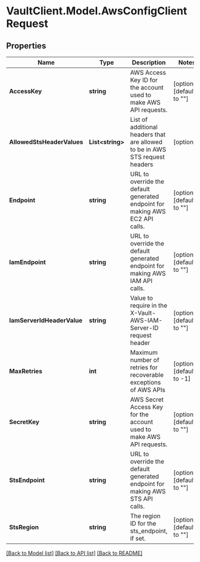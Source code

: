 # VaultClient.Model.AwsConfigClientRequest

## Properties

Name | Type | Description | Notes
------------ | ------------- | ------------- | -------------
**AccessKey** | **string** | AWS Access Key ID for the account used to make AWS API requests. | [optional] [default to ""]
**AllowedStsHeaderValues** | **List&lt;string&gt;** | List of additional headers that are allowed to be in AWS STS request headers | [optional] 
**Endpoint** | **string** | URL to override the default generated endpoint for making AWS EC2 API calls. | [optional] [default to ""]
**IamEndpoint** | **string** | URL to override the default generated endpoint for making AWS IAM API calls. | [optional] [default to ""]
**IamServerIdHeaderValue** | **string** | Value to require in the X-Vault-AWS-IAM-Server-ID request header | [optional] [default to ""]
**MaxRetries** | **int** | Maximum number of retries for recoverable exceptions of AWS APIs | [optional] [default to -1]
**SecretKey** | **string** | AWS Secret Access Key for the account used to make AWS API requests. | [optional] [default to ""]
**StsEndpoint** | **string** | URL to override the default generated endpoint for making AWS STS API calls. | [optional] [default to ""]
**StsRegion** | **string** | The region ID for the sts_endpoint, if set. | [optional] [default to ""]

[[Back to Model list]](../README.md#documentation-for-models) [[Back to API list]](../README.md#documentation-for-api-endpoints) [[Back to README]](../README.md)

